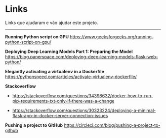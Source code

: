 # Links

Links que ajudaram e vão ajudar este projeto.

---

**Running Python script on GPU**
https://www.geeksforgeeks.org/running-python-script-on-gpu/

**Deploying Deep Learning Models Part 1: Preparing the Model**
https://blog.paperspace.com/deploying-deep-learning-models-flask-web-python/

**Elegantly activating a virtualenv in a Dockerfile**
https://pythonspeed.com/articles/activate-virtualenv-dockerfile/


**Stackoverflow**

- https://stackoverflow.com/questions/34398632/docker-how-to-run-pip-requirements-txt-only-if-there-was-a-change

- https://stackoverflow.com/questions/30323224/deploying-a-minimal-flask-app-in-docker-server-connection-issues

**Pushing a project to GitHub**
https://circleci.com/blog/pushing-a-project-to-github